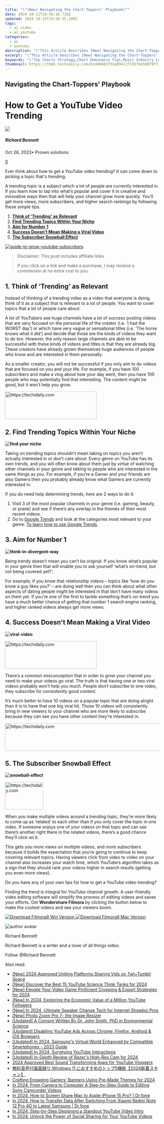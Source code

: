 ```yaml
---
title: "\"[New] Navigating the Chart-Toppers' Playbook\""
date: 2024-10-11T19:50:16.718Z
updated: 2024-10-15T19:28:35.199Z
tags:
  - ai video
  - ai youtube
categories:
  - ai
  - youtube
description: "\"This Article Describes [New] Navigating the Chart-Toppers' Playbook\""
excerpt: "\"This Article Describes [New] Navigating the Chart-Toppers' Playbook\""
keywords: "\"Top Charts Strategy,Chart Dominance Tips,Music Industry Leaders,Hit Songs Guide,Popular Song Analysis,Song Ranking Methods,Chart-Topping Success\""
thumbnail: https://thmb.techidaily.com/b1dd0483f32a09412f335f94508f9f7301d5aa196fe907bac96fdd29e9d8162d.png
---
```


## Navigating the Chart-Toppers' Playbook

# How to Get a YouTube Video Trending

![](https://images.wondershare.com/filmora/article-images/richard-bennett.jpg)

##### Richard Bennett

 Oct 26, 2023• Proven solutions

[0](#commentsBoxSeoTemplate)

Ever think about how to get a YouTube video trending? It can come down to picking a topic that's trending.

A trending topic is a subject which a lot of people are currently interested in. If you learn how to tap into what’s popular and cover it in creative and innovative ways then that will help your channel grow more quickly. You’ll get more views, more subscribers, and higher search rankings by following these simple tips.

1. **[Think of 'Trending' as Relevant](#relevant)**
2. **[Find Trending Topics Within Your Niche](#niche)**
3. **[Aim for Number 1](#aim)**
4. **[Success Doesn't Mean Making a Viral Video](#viral)**
5. **[The Subscriber Snowball Effect](#snowball)**

[![guide-to-grow-youtube-subscribers](https://images.wondershare.com/filmora/guide-to-grow-youtube-subscribers-download-btn.png)](https://www.filmora.io/free-youtube-subscribers?utm%5Fsource=blog&utm%5Fcampaign=get%5Fsubs%5Fevergreen&utm%5Fcontent=blog%202)

>  Disclaimer: This post includes affiliate links
>
>  If you click on a link and make a purchase, I may receive a commission at no extra cost to you.
>

## **1\. Think of ‘Trending’ as Relevant**

Instead of thinking of a trending video as a video that everyone is doing, think of it as a subject that is relevant to a lot of people. You want to cover topics that a lot of people care about.

A lot of YouTubers see huge channels have a lot of success posting videos that are very focused on the personal life of the creator (i.e. ‘I had the WORST day’) or which have very vague or sensational titles (i.e. ‘The horse knows what it did’) and decide that those are the kinds of videos they want to do too. However, the only reason large channels are able to be successful with these kinds of videos and titles is that they are already big. These creators have already grown themselves huge audiences of people who know and are interested in them personally.

As a smaller creator, you will not be successful if you only aim to do videos that are focused on you and your life. For example, if you have 100 subscribers and make a vlog about how your day went, then you have 100 people who may potentially find that interesting. The content might be good, but it won’t help you grow.

<!-- affiliate ads begin -->
<a href="https://laganoo.pxf.io/c/5597632/1528700/16446" target="_top" id="1528700">
  <img src="//a.impactradius-go.com/display-ad/16446-1528700" border="0" alt="https://techidaily.com" width="300" height="90"/>
</a>
<img height="0" width="0" src="https://laganoo.pxf.io/i/5597632/1528700/16446" style="position:absolute;visibility:hidden;" border="0" />
<!-- affiliate ads end -->

## **2\. Find Trending Topics Within Your Niche**

**![find your niche](https://images.wondershare.com/filmora/article-images/niche-find-your-niche.jpg)**

Taking on trending topics shouldn’t mean taking on topics you aren’t actually interested in or don’t care about. Every genre on YouTube has its own trends, and you will often know about them just by virtue of watching other channels in your genre and talking to people who are interested in the same things as you. For example, if you’re a Gamer and your friends are also Gamers then you probably already know what Gamers are currently interested in.

If you do need help determining trends, here are 2 ways to do it:

1. Visit 3 of the most popular channels in your genre (i.e. gaming, beauty, or prank) and see if there’s any overlap in the themes of their most recent videos.
2. Go to [Google Trends](https://trends.google.ca/trends/) and look at the categories most relevant to your genre. [To learn how to use Google Trends](https://tools.techidaily.com/wondershare/filmora/download/).

## **3\. Aim for Number 1**

**![think-in-divergent-way](https://images.wondershare.com/filmora/article-images/think-in-divergent-way.jpg)**

Being trendy doesn’t mean you can’t be original. If you know what’s popular in your genre then that will enable you to ask yourself ‘what’s on-trend, but not being covered yet?’.

For example, if you know that relationship videos – topics like ‘how do you know a guy likes you?’ – are doing well then you can think about what other aspects of dating people might be interested in that don’t have many videos on them yet. If you’re one of the first to tackle something that’s on-trend you have a much better chance of getting that number 1 search engine ranking, and higher ranked videos always get more views.

## **4\. Success Doesn't Mean Making a Viral Video**

**![viral-video](https://images.wondershare.com/filmora/article-images/viral-video.png)**

<!-- affiliate ads begin -->
<a href="https://aligracehair.sjv.io/c/5597632/1925565/19272" target="_top" id="1925565">
  <img src="//a.impactradius-go.com/display-ad/19272-1925565" border="0" alt="https://techidaily.com" width="300" height="90"/>
</a>
<img height="0" width="0" src="https://aligracehair.sjv.io/i/5597632/1925565/19272" style="position:absolute;visibility:hidden;" border="0" />
<!-- affiliate ads end -->

There’s a common misconception that in order to grow your channel you need to make your videos go viral. The truth is that having one or two viral videos probably won’t help you much. People don’t subscribe to one video, they subscribe for consistently good content.

It’s much better to have 10 videos on a popular topic that are doing alright than it is to have that one big viral hit. Those 10 videos will consistently bring in new viewers to your channel who are more likely to subscribe because they can see you have other content they’re interested in.

<!-- affiliate ads begin -->
<a href="https://appsumo.8odi.net/c/5597632/2068407/7443" target="_top" id="2068407">
  <img src="//a.impactradius-go.com/display-ad/7443-2068407" border="0" alt="https://techidaily.com" width="728" height="90"/>
</a>
<img height="0" width="0" src="https://appsumo.8odi.net/i/5597632/2068407/7443" style="position:absolute;visibility:hidden;" border="0" />
<!-- affiliate ads end -->

## **5\. The Subscriber Snowball Effect**

**![snowball-effect](https://images.wondershare.com/filmora/article-images/snowball-effect.jpg)**

<!-- affiliate ads begin -->
<a href="https://aligracehair.sjv.io/c/5597632/2135351/19272" target="_top" id="2135351">
  <img src="//a.impactradius-go.com/display-ad/19272-2135351" border="0" alt="https://techidaily.com" width="125" height="90"/>
</a>
<img height="0" width="0" src="https://aligracehair.sjv.io/i/5597632/2135351/19272" style="position:absolute;visibility:hidden;" border="0" />
<!-- affiliate ads end -->

When you make multiple videos around a trending topic, they’re more likely to come up as ‘related’ to each other than if you only cover the topic in one video. If someone enjoys one of your videos on that topic and can see there’s another right there in the related videos, there’s a good chance they’ll click on it.

This gets you more views on multiple videos, and more subscribers because it builds the expectation that you’re going to continue to keep covering relevant topics. Having viewers click from video to video on your channel also increases your watch time, which YouTube’s algorithm takes as a sign that they should rank your videos higher in search results (getting you even more views).

Do you have any of your own tips for how to get a YouTube video trending?

Finding the trend is integral for YouTube channel growth. A user-friendly video editing software will simplify the process of editing videos and saves your efforts. Get **Wondershare Filmora** by clicking the button below to make the coolest videos and see your viewers boom.

[![Download Filmora9 Win Version](https://images.wondershare.com/filmora/guide/download-btn-win.jpg) ](https://tools.techidaily.com/wondershare/filmora/download/) [![Download Filmora9 Mac Version](https://images.wondershare.com/filmora/guide/download-btn-mac.jpg) ](https://tools.techidaily.com/wondershare/filmora/download/)

![author avatar](https://images.wondershare.com/filmora/article-images/richard-bennett.jpg)

Richard Bennett

Richard Bennett is a writer and a lover of all things video.

Follow @Richard Bennett

<ins class="adsbygoogle"
     style="display:block"
     data-ad-format="autorelaxed"
     data-ad-client="ca-pub-7571918770474297"
     data-ad-slot="1223367746"></ins>

<ins class="adsbygoogle"
     style="display:block"
     data-ad-client="ca-pub-7571918770474297"
     data-ad-slot="8358498916"
     data-ad-format="auto"
     data-full-width-responsive="true"></ins>

<span class="atpl-alsoreadstyle">Also read:</span>
<div><ul>
<li><a href="https://twitter-videos.techidaily.com/new-2024-approved-uniting-platforms-sharing-vids-on-twtplustumblr-space/"><u>[New] 2024 Approved Uniting Platforms Sharing Vids on Twt+Tumblr Space</u></a></li>
<li><a href="https://youtube-data.techidaily.com/iscover-the-best-15-youtube-science-think-tanks-for-2024/"><u>[New] Discover the Best 15 YouTube Science Think Tanks for 2024</u></a></li>
<li><a href="https://instagram-video-recordings.techidaily.com/new-elevate-your-video-game-proficient-cropping-and-export-strategies-for-2024/"><u>[New] Elevate Your Video Game Proficient Cropping & Export Strategies for 2024</u></a></li>
<li><a href="https://youtube-data.techidaily.com/n-2024-exploring-the-economic-value-of-a-million-youtube-followers/"><u>[New] In 2024, Exploring the Economic Value of a Million YouTube Followers</u></a></li>
<li><a href="https://youtube-data.techidaily.com/n-2024-ultimate-speaker-change-tech-for-internet-showbiz-pros/"><u>[New] In 2024, Ultimate Speaker Change Tech for Internet Showbiz Pros</u></a></li>
<li><a href="https://extra-approaches.techidaily.com/new-photo-zoom-pro-7-the-image-resizer/"><u>[New] Photo Zoom Pro 7- the Image Resizer</u></a></li>
<li><a href="https://youtube-data.techidaily.com/ed-a-compre-written-by-dr-john-smith-phd-in-environmental-science/"><u>[Updated] A Compre Written By Dr. John Smith, PhD in Environmental Science</u></a></li>
<li><a href="https://youtube-data.techidaily.com/ed-disabling-youtube-ads-across-chrome-firefox-android-and-ios-browsers/"><u>[Updated] Disabling YouTube Ads Across Chrome, Firefox, Android & iOS Browsers</u></a></li>
<li><a href="https://fox-blue.techidaily.com/updated-in-2024-samsungs-virtual-world-enhanced-by-compatible-smartphones-2023-guide/"><u>[Updated] In 2024, Samsung's Virtual World Enhanced by Compatible Smartphones - 2023 Guide</u></a></li>
<li><a href="https://youtube-data.techidaily.com/ed-in-2024-surveying-youtube-interactions/"><u>[Updated] In 2024, Surveying YouTube Interactions</u></a></li>
<li><a href="https://screen-capture.techidaily.com/updated-in-depth-review-of-razers-high-res-cam-for-2024/"><u>[Updated] In-Depth Review of Razer's High-Res Cam for 2024</u></a></li>
<li><a href="https://youtube-data.techidaily.com/approved-best-sound-transforming-apps-for-youtube-vloggers/"><u>2024 Approved Best Sound Transforming Apps for YouTube Vloggers</u></a></li>
<li><a href="https://win-howtos.techidaily.com/windows-11-52024/"><u>無料音声付画面録り:Windows 11 におすすめのトップ5機能【2024新着スキャン】</u></a></li>
<li><a href="https://youtube-data.techidaily.com/ing-engaging-gamers-banners-using-pre-made-themes-for-2024/"><u>Crafting Engaging Gamers' Banners Using Pre-Made Themes for 2024</u></a></li>
<li><a href="https://ai-vdieo-software.techidaily.com/in-2024-from-camera-to-computer-a-step-by-step-guide-to-editing-sony-camcorder-videos/"><u>In 2024, From Camera to Computer A Step-by-Step Guide to Editing Sony Camcorder Videos</u></a></li>
<li><a href="https://screen-mirror.techidaily.com/in-2024-how-to-screen-share-mac-to-apple-iphone-15-pro-drfone-by-drfone-ios/"><u>In 2024, How to Screen Share Mac to Apple iPhone 15 Pro? | Dr.fone</u></a></li>
<li><a href="https://android-transfer.techidaily.com/in-2024-how-to-transfer-data-after-switching-from-xiaomi-redmi-note-12-pro-4g-to-latest-samsung-drfone-by-drfone-transfer-from-android-transfer-from-android/"><u>In 2024, How to Transfer Data After Switching From Xiaomi Redmi Note 12 Pro 4G to Latest Samsung | Dr.fone</u></a></li>
<li><a href="https://youtube-data.techidaily.com/24-step-by-step-designing-a-standout-youtube-video-intro/"><u>In 2024, Step-by-Step Designing a Standout YouTube Video Intro</u></a></li>
<li><a href="https://youtube-webster.techidaily.com/24-unlock-the-power-of-social-sharing-for-your-youtube-videos/"><u>In 2024, Unlock the Power of Social Sharing for Your YouTube Videos</u></a></li>
</ul></div>


